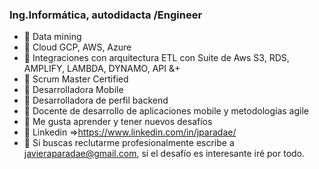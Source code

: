 ### Ing.Informática, autodidacta /Engineer

- 🔭 Data mining
- 🔭 Cloud GCP, AWS, Azure
- 🔭 Integraciones con arquitectura ETL con Suite de Aws S3, RDS, AMPLIFY, LAMBDA, DYNAMO, API &+
- 🔭 Scrum Master Certified
- 🔭 Desarrolladora Mobile
- 🔭 Desarrolladora de perfil backend
- 🌱 Docente de desarrollo de aplicaciones mobile y metodologías agile
- 🌱 Me gusta aprender y tener nuevos desafíos
- 🌱 Linkedin =>https://www.linkedin.com/in/jparadae/
- 🔭 Si buscas reclutarme profesionalmente escribe a javieraparadae@gmail.com, si el desafío es interesante iré por todo.
